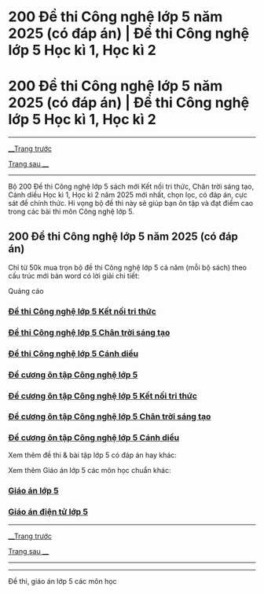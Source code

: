 # 200 Đề thi Công nghệ lớp 5 năm 2025 (có đáp án) | Đề thi Công nghệ lớp 5 Học kì 1, Học kì 2

# 200 Đề thi Công nghệ lớp 5 năm 2025 (có đáp án) | Đề thi Công nghệ lớp 5 Học kì 1, Học kì 2

* * *

[__Trang trước](https://vietjack.com/de-kiem-tra-lop-5/index.jsp)

[Trang sau __](https://vietjack.com/de-kiem-tra-lop-5/de-thi-cong-nghe-lop-5-giua-ki-1-ket-noi-tri-thuc.jsp)

* * *

Bộ 200 Đề thi Công nghệ lớp 5 sách mới Kết nối tri thức, Chân trời sáng tạo, Cánh diều Học kì 1, Học kì 2 năm 2025 mới nhất, chọn lọc, có đáp án, cực sát đề chính thức. Hi vọng bộ đề thi này sẽ giúp bạn ôn tập và đạt điểm cao trong các bài thi môn Công nghệ lớp 5.

## 200 Đề thi Công nghệ lớp 5 năm 2025 (có đáp án)

Chỉ từ 50k mua trọn bộ đề thi Công nghệ lớp 5 cả năm (mỗi bộ sách) theo cấu trúc mới bản word có lời giải chi tiết:

Quảng cáo

### [**Đề thi Công nghệ lớp 5 Kết nối tri thức**](https://vietjack.com/de-kiem-tra-lop-5/de-thi-cong-nghe-lop-5-ket-noi-tri-thuc.jsp)

### [**Đề thi Công nghệ lớp 5 Chân trời sáng tạo**](https://vietjack.com/de-kiem-tra-lop-5/de-thi-cong-nghe-lop-5-chan-troi-sang-tao.jsp)

### [**Đề thi Công nghệ lớp 5 Cánh diều**](https://vietjack.com/de-kiem-tra-lop-5/de-thi-cong-nghe-lop-5-canh-dieu.jsp)

### [**Đề cương ôn tập Công nghệ lớp 5**](https://vietjack.com/de-kiem-tra-lop-5/de-cuong-on-tap-cong-nghe-lop-5.jsp)

### [**Đề cương ôn tập Công nghệ lớp 5 Kết nối tri thức**](https://vietjack.com/de-kiem-tra-lop-5/de-cuong-cong-nghe-lop-5-ket-noi-tri-thuc.jsp)

### [**Đề cương ôn tập Công nghệ lớp 5 Chân trời sáng tạo**](https://vietjack.com/de-kiem-tra-lop-5/de-cuong-cong-nghe-lop-5-chan-troi-sang-tao.jsp)

### [**Đề cương ôn tập Công nghệ lớp 5 Cánh diều**](https://vietjack.com/de-kiem-tra-lop-5/de-cuong-cong-nghe-lop-5-canh-dieu.jsp)

Xem thêm đề thi & bài tập lớp 5 có đáp án hay khác:

Xem thêm Giáo án lớp 5 các môn học chuẩn khác:

### [**Giáo án lớp 5**](https://vietjack.com/giao-an/giao-an-lop-5.jsp)

### [**Giáo án điện tử lớp 5**](https://vietjack.com/giao-an/giao-an-dien-tu-lop-5.jsp)

* * *

[__Trang trước](https://vietjack.com/de-kiem-tra-lop-5/index.jsp)

[Trang sau __](https://vietjack.com/de-kiem-tra-lop-5/de-thi-cong-nghe-lop-5-giua-ki-1-ket-noi-tri-thuc.jsp)

* * *

* * *

Đề thi, giáo án lớp 5 các môn học
